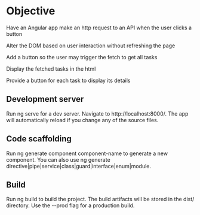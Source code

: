# Objective

Have an Angular app make an http request to an API when the user clicks a button

Alter the DOM based on user interaction without refreshing the page

Add a button so the user may trigger the fetch to get all tasks

Display the fetched tasks in the html

Provide a button for each task to display its details

## Development server

Run ng serve for a dev server. Navigate to http://localhost:8000/. The app will automatically reload if you change any of the source files.

## Code scaffolding

Run ng generate component component-name to generate a new component. You can also use ng generate directive|pipe|service|class|guard|interface|enum|module.

## Build

Run ng build to build the project. The build artifacts will be stored in the dist/ directory. Use the --prod flag for a production build.

